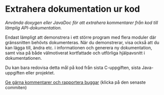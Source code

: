 # Extrahera dokumentation ur kod

_Använda doxygen eller JavaDoc för att extrahera kommentarer från kod till lämplig API-dokumentation._

Endast lämpligt att demonstrera i ett större program med flera
moduler där gränssnitten behövts dokumenteras. När du
demonstrerar, visa också att du kan lägga till, ändra etc. i
informationen och generera ny dokumentation, samt visa på både
välmotiverat kortfattade och utförliga hjälpavsnitt i
dokumentationen.

Du kan bara redovisa detta mål på kod från sista C-uppgiften,
sista Java-uppgiften eller projektet.


[Ge gärna kommentarer och rapportera buggar](https://github.com/IOOPM-UU/achievements/commits/master/S53.md) (klicka på den senaste commiten)
